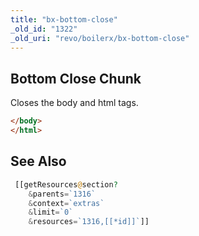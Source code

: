 ```yaml
---
title: "bx-bottom-close"
_old_id: "1322"
_old_uri: "revo/boilerx/bx-bottom-close"
---
```


## Bottom Close Chunk

Closes the body and html tags.

``` html
</body>
</html>
```

## See Also

``` php
 [[getResources@section?
    &parents=`1316`
    &context=`extras`
    &limit=`0`
    &resources=`1316,[[*id]]`]]
  ```
